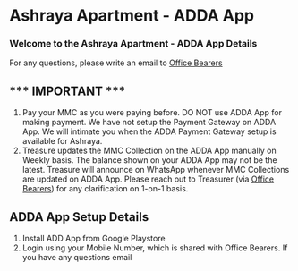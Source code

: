 # Ashraya Apartment - ADDA App
### Welcome to the Ashraya Apartment - ADDA App Details
For any questions, please write an email to <a href="mailto:AshrayaApts2013@gmail.com">Office Bearers</a>

## *** IMPORTANT ***
1. Pay your MMC as you were paying before.  DO NOT use ADDA App for making payment.  We have not setup the Payment Gateway on ADDA App.  We will intimate you when the ADDA Payment Gateway setup is available for Ashraya.
2. Treasure updates the MMC Collection on the ADDA App manually on Weekly basis.  The balance shown on your ADDA App may not be the latest.  Treasure will announce on WhatsApp whenever MMC Collections are updated on ADDA App. Please reach out to Treasurer (via <a href="mailto:AshrayaApts2013@gmail.com">Office Bearers</a>) for any clarification on 1-on-1 basis. 

## ADDA App Setup Details 
1. Install ADD App from Google Playstore 
2. Login using your Mobile Number, which is shared with Office Bearers.  If you have any questions email 
